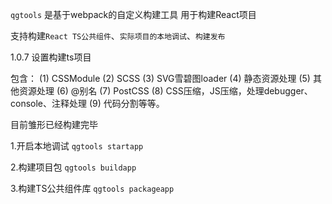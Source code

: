 `qgtools` 是基于webpack的自定义构建工具 用于构建React项目

支持构建`React TS公共组件`、`实际项目的本地调试`、`构建发布`

1.0.7 设置构建ts项目

包含：
(1) CSSModule
(2) SCSS
(3) SVG雪碧图loader
(4) 静态资源处理
(5) 其他资源处理
(6) @别名
(7) PostCSS
(8) CSS压缩，JS压缩，处理debugger、console、注释处理
(9) 代码分割等等。

目前雏形已经构建完毕

1.开启本地调试 `qgtools startapp`

2.构建项目包 `qgtools buildapp`

3.构建TS公共组件库 `qgtools packageapp`